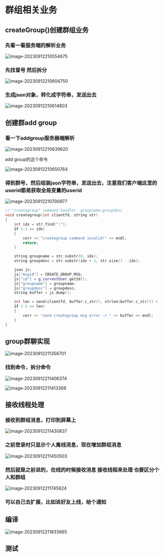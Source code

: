 # 群组相关业务

## createGroup()创建群组业务

### 先看一看服务端的解析业务

![image-20230912210554675](image/image-20230912210554675.png)

### 先找冒号 然后拆分

![image-20230912210604750](image/image-20230912210604750.png)

### 生成json对象，转化成字符串，发送出去

![image-20230912210614803](image/image-20230912210614803.png)



## 创建群add group

### 看一下addgroup服务器端解析

![image-20230912210639620](image/image-20230912210639620.png)



add group的这个命令

![image-20230912210650764](image/image-20230912210650764.png)



### 得到群号，然后组装json字符串，发送出去，注意我们客户端这里的userid都是获取全局变量的userid

![image-20230912210700977](image/image-20230912210700977.png)



```C++
// "creategroup" command handler  groupname:groupdesc
void creategroup(int clientfd, string str)
{
    int idx = str.find(":");
    if (-1 == idx)
    {
        cerr << "creategroup command invalid!" << endl;
        return;
    }

    string groupname = str.substr(0, idx);
    string groupdesc = str.substr(idx + 1, str.size() - idx);

    json js;
    js["msgid"] = CREATE_GROUP_MSG;
    js["id"] = g_currentUser.getId();
    js["groupname"] = groupname;
    js["groupdesc"] = groupdesc;
    string buffer = js.dump();

    int len = send(clientfd, buffer.c_str(), strlen(buffer.c_str()) + 1, 0);
    if (-1 == len)
    {
        cerr << "send creategroup msg error -> " << buffer << endl;
    }
}
```



## group群聊实现

![image-20230912211356701](image/image-20230912211356701.png)

### 找到命令，拆分命令

![image-20230912211406374](image/image-20230912211406374.png)

![image-20230912211413368](image/image-20230912211413368.png)



## 接收线程处理

### 接收到群组消息，打印到屏幕上

![image-20230912211430837](image/image-20230912211430837.png)



### 之前登录时只显示个人离线消息，现在增加群组消息

![image-20230912211450503](image/image-20230912211450503.png)



### 然后就是之前说的，在线的时候接收消息  接收线程来处理 也要区分个人和群组

![image-20230912211745624](image/image-20230912211745624.png)



### 可以自己去扩展，比如说好友上线，给个通知



## 编译

![image-20230912211833665](image/image-20230912211833665.png)

## 测试

